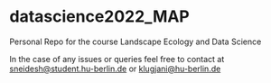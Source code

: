 # datascience2022_MAP


Personal Repo for the course Landscape Ecology and Data Science

In the case of any issues or queries feel free to contact at sneidesh@student.hu-berlin.de or klugjani@hu-berlin.de
